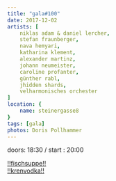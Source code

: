```yaml
---
title: "gala#100"
date: 2017-12-02
artists: [
    niklas adam & daniel lercher,
    stefan fraunberger,
    nava hemyari,
    katharina klement,
    alexander martinz,
    johann neumeister,
    caroline profanter,
    günther rabl,
    jhidden shards,
    velharmonisches orchester
]
location: {
    name: steinergasse8
} 
tags: [gala]
photos: Doris Pollhammer
---
```

doors: 18:30 / start : 20:00

[!!fischsuppe!!](https://www.google.com/search?q=fischsuppe&rlz=1C5CHFA_enAT774AT774&source=lnms&tbm=isch&sa=X&ved=0ahUKEwjaup3hho3lAhWByqQKHRGMBCAQ_AUIEigB&biw=1200&bih=677)  
[!!krenvodka!!](https://www.chefkoch.de/rezepte/2416311381492555/Krenwodka.html)

